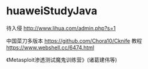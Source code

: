 # huaweiStudyJava

待入侵
http://www.lihua.com/admin.php?s=1

中国菜刀多版本
https://github.com/Chora10/Cknife
教程
https://www.webshell.cc/6474.html



《Metasploit渗透测试魔鬼训练营》(诸葛建伟等)
